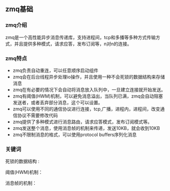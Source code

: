 ## zmq基础

### zmq介绍

zmq是一个高性能异步消息传递库，支持进程间，tcp和多播等多种方式传输方式，并且提供多种模式，请求应答，发布订阅等，n对n的连接。

### zmq特点

- zmq负责自动重连，可以任意顺序启动组件
- zmq会在后台线程异步处理io操作，并且使用一种不会死锁的数据结构来存储消息
- zmq在有必要的情况下会自动将消息放入队列中，一旦建立连接就开始发送。
- zmq有阈值(HWM)机制，可以避免消息溢出，当队列已满，zmq会自动阻塞发送者，或者丢弃部分消息，这个可以设置。
- zmq可以使用不同的通信协议进行连接，tcp,广播，进程内，进程间，改变通信协议不需要修改代码
- zmq提供了多种模式进行消息路由，请求应答模式，发布订阅模式等。
- zmq发送整个消息，使用消息帧的机制来传递，发送10KB，就会收到10KB
- zmq不限制消息的格式，可以使用protocol buffers序列化消息



### 关键词

死锁的数据结构 : 

阈值(HWM)机制：

消息帧的机制：